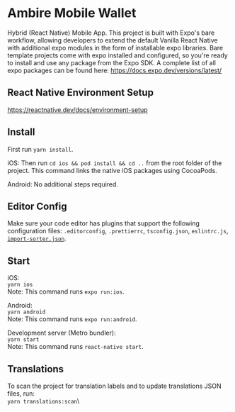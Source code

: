 # Ambire Mobile Wallet

Hybrid (React Native) Mobile App. This project is built with Expo's bare workflow, allowing developers to extend the default Vanilla React Native with additional expo modules in the form of installable expo libraries. Bare template projects come with expo installed and configured, so you're ready to install and use any package from the Expo SDK. A complete list of all expo packages can be found here: https://docs.expo.dev/versions/latest/

## React Native Environment Setup

https://reactnative.dev/docs/environment-setup

## Install

First run `yarn install`.

iOS:
Then run `cd ios && pod install && cd ..` from the root folder of the project. This command links the native iOS packages using CocoaPods.

Android:
No additional steps required.

## Editor Config

Make sure your code editor has plugins that support the following configuration files: `.editorconfig`, `.prettierrc`, `tsconfig.json`, `eslintrc.js`, [`import-sorter.json`](https://github.com/SoominHan/import-sorter).

## Start

iOS:\
`yarn ios`\
Note: This command runs `expo run:ios`.

Android:\
`yarn android`\
Note: This command runs `expo run:android`.

Development server (Metro bundler):\
`yarn start`\
Note: This command runs `react-native start`.

## Translations

To scan the project for translation labels and to update translations JSON files, run:\
`yarn translations:scan`\
